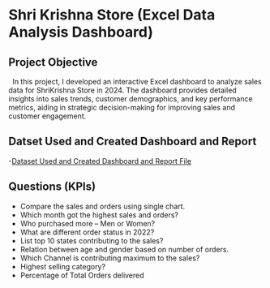 # Shri Krishna Store (Excel Data Analysis Dashboard)
## Project Objective

  In this project, I developed an interactive Excel dashboard to analyze sales data for ShriKrishna Store in 2024. The dashboard provides detailed insights into sales trends, customer demographics, and key performance metrics, aiding in strategic decision-making for improving sales and customer engagement.

## Datset Used and Created Dashboard and Report

 
 -<a href="https://github.com/AniruddhaGhogare/Shri_Krishna_Store_Excel_Data_Analysis_Dashboard/blob/main/Shree%20Krishna%20Store%20Data%20Analysis%20using%20Excel.xlsx">Dataset Used and Created Dashboard and Report File </a>

## Questions (KPIs)

- Compare the sales and orders using single chart.
- Which month got the highest sales and orders?
- Who purchased more – Men or Women?
- What are different order status in 2022?
- List top 10 states contributing to the sales?
- Relation between age and gender based on number of orders.
- Which Channel is contributing maximum to the sales?
- Highest selling category?
- Percentage of Total Orders delivered





